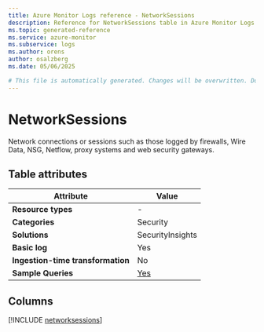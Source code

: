 ```yaml
---
title: Azure Monitor Logs reference - NetworkSessions
description: Reference for NetworkSessions table in Azure Monitor Logs.
ms.topic: generated-reference
ms.service: azure-monitor
ms.subservice: logs
ms.author: orens
author: osalzberg
ms.date: 05/06/2025

# This file is automatically generated. Changes will be overwritten. Do not change this file directly.
---
```


# NetworkSessions

Network connections or sessions such as those logged by firewalls, Wire Data, NSG, Netflow, proxy systems and web security gateways.


## Table attributes

|Attribute|Value|
|---|---|
|**Resource types**|-|
|**Categories**|Security|
|**Solutions**| SecurityInsights|
|**Basic log**|Yes|
|**Ingestion-time transformation**|No|
|**Sample Queries**|[Yes](/azure/azure-monitor/reference/queries/networksessions)|



## Columns
  
[!INCLUDE [networksessions](~/reusable-content/ce-skilling/azure/includes/azure-monitor/reference/tables/networksessions-include.md)]
